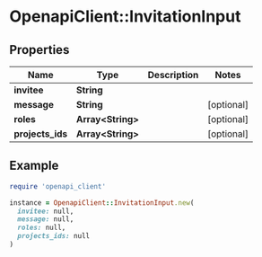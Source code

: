 # OpenapiClient::InvitationInput

## Properties

| Name | Type | Description | Notes |
| ---- | ---- | ----------- | ----- |
| **invitee** | **String** |  |  |
| **message** | **String** |  | [optional] |
| **roles** | **Array&lt;String&gt;** |  | [optional] |
| **projects_ids** | **Array&lt;String&gt;** |  | [optional] |

## Example

```ruby
require 'openapi_client'

instance = OpenapiClient::InvitationInput.new(
  invitee: null,
  message: null,
  roles: null,
  projects_ids: null
)
```

